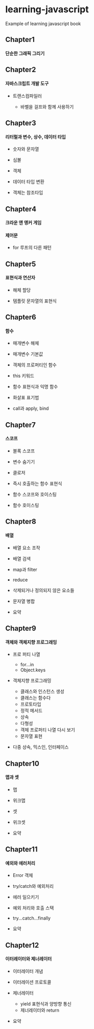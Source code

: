# learning-javascript
Example of learning javascript book

## Chapter1

#### 단순한 그래픽 그리기

## Chapter2

#### 자바스크립트 개발 도구

* 트랜스컴파일러

	* 바벨을 걸프와 함께 사용하기

## Chapter3

#### 리터럴과 변수, 상수, 데이터 타입

* 숫자와 문자열

* 심볼

* 객체

* 데이터 타입 변환

* 객체는 참조타입

## Chapter4

#### 크라운 앤 앵커 게임

#### 제어문

 * for 루프의 다른 패턴

## Chapter5

#### 표현식과 연산자

* 해체 할당

* 템플릿 문자열의 표현식

## Chapter6

#### 함수

* 매개변수 해체

* 매개변수 기본값

* 객체의 프로퍼티인 함수

* this 키워드

* 함수 표현식과 익명 함수

* 화살표 표기법

* call과 apply, bind

## Chapter7

#### 스코프

* 블록 스코프

* 변수 숨기기

* 클로저

* 즉시 호출하는 함수 표현식

* 함수 스코프와 호이스팅

* 함수 호이스팅

## Chapter8

#### 배열 

* 배열 요소 조작

* 배열 검색

* map과 filter

* reduce

* 삭제되거나 정의되지 않은 요소들

* 문자열 병합

* 요약

## Chapter9

#### 객체와 객체지향 프로그래밍

* 프로 퍼티 나열

	* for...in 
	* Object.keys

* 객체지향 프로그래밍

	* 클래스와 인스턴스 생성
	* 클래스는 함수다
	* 프로토타입
	* 정적 메서드
	* 상속
	* 다형성
	* 객체 프로퍼티 나열 다시 보기
	* 문자열 표현

* 다중 상속, 믹스인, 인터페이스

## Chapter10

#### 맵과 셋

* 맵

* 위크맵

* 셋

* 위크셋

* 요약

## Chapter11

#### 예외와 에러처리

* Error 객체

* try/catch와 예외처리

* 에러 일으키기

* 예외 처리와 호출 스택

* try...catch...finally

* 요약

## Chapter12

#### 이터레이터와 제너레이터

* 이터레이터 개념

* 이터레이션 프로토콜

* 제너레이터

	* yield 표현식과 양방향 통신
	* 제너레이터와 return

* 요약